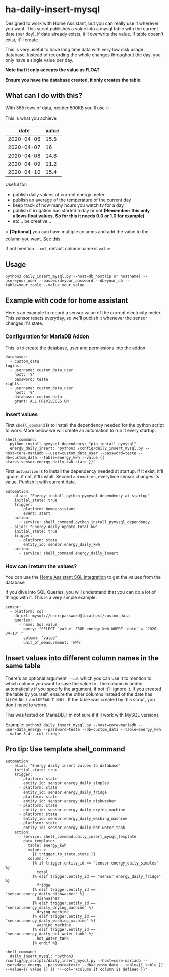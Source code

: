 # ha-daily-insert-mysql
Designed to work with Home Assistant, but you can really use it wherever you want.
This script publishes a value into a mysql table with the current date (per day), if date already exists, it'll overwrite the value.
If table doesn't exist, it'll create.

This is very useful to have long time data with very low disk usage database.
Instead of recording the whole changes throughout the day, you only have a single value per day.

**Note that it only accepts the value as FLOAT**

**Ensure you have the database created, it only creates the table.**

## What can I do with this?
With 365 rows of data, neither 500KB you'll use :boom:

This is what you achieve

| date | value |
| ------ | ------- |
| 2020-04-06 | 15.5 |
| 2020-04-07 | 16 |
| 2020-04-08 | 14.8 |
| 2020-04-09| 11.2 |
| 2020-04-10 | 15.4 |

Useful for:
- publish daily values of current energy meter
- publish an average of the temperature of the current day
- keep track of how many hours you watch tv for a day
- publish if irrigation has started today or not **(Remember: this only allows float values. So for this it needs 0.0 or 1.0 for example)**
- etc... be creative...

:star: **[Optional]** you can have multiple columns and add the value to the column you want. [See this](#insert-values-into-different-column-names-in-the-same-table)

If not mention `--col`, default column name is `value`

## Usage
`python3 daily_insert_mysql.py --host=db_host(ip or hostname) --user=your_user --password=your_password --db=your_db --table=your_table --value your_value`

## Example with code for home assistant
Here's an example to record a sensor value of the current electricity meter.
This sensor resets everyday, so we'll publish it whenever the sensor changes it's state.

### Configuration for MariaDB Addon
This is to create the database, user and permissions into the addon

```
databases:
  - custom_data
logins:
  - username: custom_data_user
    host: '%'
    password: teste
rights:
  - username: custom_data_user
    host: '%'
    database: custom_data
    grant: ALL PRIVILEGES ON
```

### Insert values

First `shell_command` is to install the dependency needed for the python script to work. More below we will create an automation to run it every startup.
```
shell_command:
  python_install_pymysql_dependency: "pip install pymysql"
  energy_daily_insert: "python3 /config/daily_insert_mysql.py --host=core-mariadb --user=custom_data_user --password=teste --db=custom_data --table=energy_kwh --value {{ states.sensor.energy_daily_kwh.state }}"
```

First `automation` is to install the dependency needed at startup. If it exist, it'll ignore, if not, it'll install.
Second `automation`, everytime sensor changes its value. Publish it with current date.
```
automation:
  - alias: "Energy install python pymysql dependency at startup"
    initial_state: true
    trigger:
      - platform: homeassistant
        event: start
    action:
      - service: shell_command.python_install_pymysql_dependency
  - alias: "Energy daily update total kw"
    initial_state: true
    trigger:
      - platform: state
        entity_id: sensor.energy_daily_kwh
    action:
      - service: shell_command.energy_daily_insert
```

### How can I return the values?

You can use the [Home Assistant SQL integration](https://www.home-assistant.io/integrations/sql/) to get the values from the database

If you dive into SQL Queries, you will understand that you can do a lot of things with it.
This is a very simple example.
```
sensor:
  - platform: sql
    db_url: mysql://user:password@localhost/custom_data
    queries:
      - name: Sql value
        query: "SELECT `value` FROM energy_kwh WHERE `date` = '2020-04-10';"
        column: 'value'
        unit_of_measurement: 'kWh'
```

## Insert values into different column names in the same table

There's an optional argument `--col` which you can use it to mention to which column you want to save the value to.
The column is added automatically if you specify the argument, if not it'll ignore it.
If you created the table by yourself, ensure the other columns instead of the date has `ALLOW NULL` and `DEFAULT NULL`. If the table was created by this script, you don't need to worry.

This was tested on MariaDB, I'm not sure if it'll work with MySQL versions

Example:
`python3 daily_insert_mysql.py --host=core-mariadb --user=data_energy --password=teste --db=custom_data --table=energy_kwh --value 3.4 --col fridge`

## Pro tip: Use template shell_command
```
automation:
  - alias: "Energy daily insert values to database"
    initial_state: true
    trigger:
      - platform: state
        entity_id: sensor.energy_daily_simples
      - platform: state
        entity_id: sensor.energy_daily_fridge
      - platform: state
        entity_id: sensor.energy_daily_dishwasher
      - platform: state
        entity_id: sensor.energy_daily_drying_machine
      - platform: state
        entity_id: sensor.energy_daily_washing_machine
      - platform: state
        entity_id: sensor.energy_daily_hot_water_tank
    action:
      - service: shell_command.daily_insert_mysql_template
        data_template:
          table: energy_kwh
          value: >
            {{ trigger.to_state.state }}
          column: >
            {% if trigger.entity_id == "sensor.energy_daily_simples" %}
              total
            {% elif trigger.entity_id == "sensor.energy_daily_fridge" %}
              fridge
            {% elif trigger.entity_id == "sensor.energy_daily_dishwasher" %}
              dishwasher
            {% elif trigger.entity_id == "sensor.energy_daily_drying_machine" %}
              drying_machine
            {% elif trigger.entity_id == "sensor.energy_daily_washing_machine" %}
              washing_machine
            {% elif trigger.entity_id == "sensor.energy_daily_hot_water_tank" %}
              hot_water_tank
            {% endif %}

shell_command:
  daily_insert_mysql: "python3 /config/py_scripts/daily_insert_mysql.py --host=core-mariadb --user=data_energy --password=teste --db=custom_data --table={{ table }} --value={{ value }} {{ '--col='+column if column is defined }}"
```
